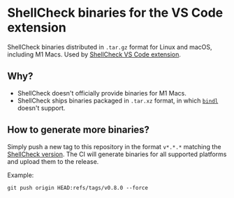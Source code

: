# ShellCheck binaries for the VS Code extension

ShellCheck binaries distributed in `.tar.gz` format for Linux and macOS, including M1 Macs. Used by [ShellCheck VS Code extension](https://github.com/vscode-shellcheck/vscode-shellcheck).

## Why?

- ShellCheck doesn't officially provide binaries for M1 Macs.
- ShellCheck ships binaries packaged in `.tar.xz` format, in which [`bindl`](https://github.com/felipecrs/bindl/issues/217) doesn't support.

## How to generate more binaries?

Simply push a new tag to this repository in the format `v*.*.*` matching the [ShellCheck version](https://github.com/koalaman/shellcheck/releases). The CI will generate binaries for all supported platforms and upload them to the release.

Example:

```console
git push origin HEAD:refs/tags/v0.8.0 --force
```
